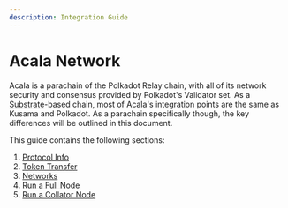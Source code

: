 ```yaml
---
description: Integration Guide
---
```


# Acala Network

Acala is a parachain of the Polkadot Relay chain, with all of its network security and consensus provided by Polkadot's Validator set. As a [Substrate](https://www.substrate.io/)-based chain, most of Acala's integration points are the same as Kusama and Polkadot. As a parachain specifically though, the key differences will be outlined in this document.

This guide contains the following sections:

1. [Protocol Info](protocol-info.md)
2. [Token Transfer](token-transfer.md)
3. [Networks](networks.md)
4. [Run a Full Node](full-node.md)
5. [Run a Collator Node](collator.md)
